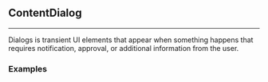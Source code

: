 ## ContentDialog

----

Dialogs is transient UI elements that appear when something happens that requires notification, approval, or additional information from the user.

### Examples
